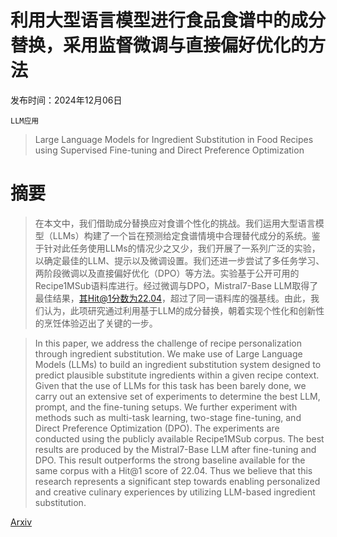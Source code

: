 # 利用大型语言模型进行食品食谱中的成分替换，采用监督微调与直接偏好优化的方法

发布时间：2024年12月06日

`LLM应用`

> Large Language Models for Ingredient Substitution in Food Recipes using Supervised Fine-tuning and Direct Preference Optimization

# 摘要

> 在本文中，我们借助成分替换应对食谱个性化的挑战。我们运用大型语言模型（LLMs）构建了一个旨在预测给定食谱情境中合理替代成分的系统。鉴于针对此任务使用LLMs的情况少之又少，我们开展了一系列广泛的实验，以确定最佳的LLM、提示以及微调设置。我们还进一步尝试了多任务学习、两阶段微调以及直接偏好优化（DPO）等方法。实验基于公开可用的Recipe1MSub语料库进行。经过微调与DPO，Mistral7-Base LLM取得了最佳结果，其Hit@1分数为22.04，超过了同一语料库的强基线。由此，我们认为，此项研究通过利用基于LLM的成分替换，朝着实现个性化和创新性的烹饪体验迈出了关键的一步。

> In this paper, we address the challenge of recipe personalization through ingredient substitution. We make use of Large Language Models (LLMs) to build an ingredient substitution system designed to predict plausible substitute ingredients within a given recipe context. Given that the use of LLMs for this task has been barely done, we carry out an extensive set of experiments to determine the best LLM, prompt, and the fine-tuning setups. We further experiment with methods such as multi-task learning, two-stage fine-tuning, and Direct Preference Optimization (DPO). The experiments are conducted using the publicly available Recipe1MSub corpus. The best results are produced by the Mistral7-Base LLM after fine-tuning and DPO. This result outperforms the strong baseline available for the same corpus with a Hit@1 score of 22.04. Thus we believe that this research represents a significant step towards enabling personalized and creative culinary experiences by utilizing LLM-based ingredient substitution.

[Arxiv](https://arxiv.org/abs/2412.04922)